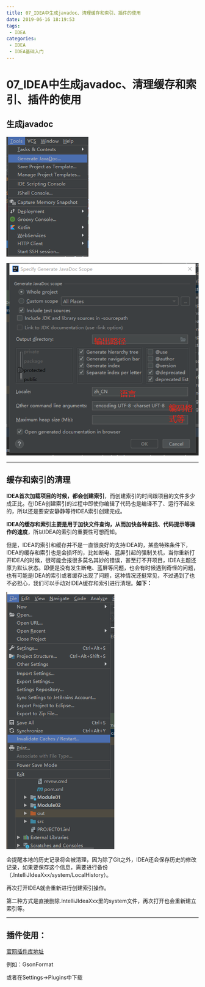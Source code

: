 ```yaml
---
title: 07_IDEA中生成javadoc、清理缓存和索引、插件的使用
date: 2019-06-16 18:19:53
tags: 
 - IDEA
categories:
 - IDEA
 - IDEA基础入门
---
```


# 07_IDEA中生成javadoc、清理缓存和索引、插件的使用



## 生成javadoc

![javadoc第一步](https://raw.githubusercontent.com/tomxwd/ImageHosting/master/blog/IDEA/idea34.png)

![javadoc第一步](https://raw.githubusercontent.com/tomxwd/ImageHosting/master/blog/IDEA/idea35.png)



---

## 缓存和索引的清理

**IDEA首次加载项目的时候，都会创建索引**，而创建索引的时间跟项目的文件多少成正比。在IDEA创建索引的过程中即使你编辑了代码也是编译不了、运行不起来的，所以还是要安安静静等待IDEA索引创建完成。

**IDEA的缓存和索引主要是用于加快文件查询，从而加快各种查找、代码提示等操作的速度**，所以IDEA的索引的重要性可想而知。

但是，IDEA的索引和缓存并不是一直很良好的支持IDEA的，某些特殊条件下，IDEA的缓存和索引也是会损坏的，比如断电、蓝屏引起的强制关机，当你重新打开IDEA的时候，很可能会报很多莫名其妙的错误，甚至打不开项目，IDEA主题还原为默认状态。即便是没有发生断电、蓝屏等问题，也会有时候遇到奇怪的问题，也有可能是IDEA的索引或者缓存出现了问题，这种情况还挺常见，不过遇到了也不必担心，我们可以手动对IDEA缓存和索引进行清理。**如下：**

![清理](https://raw.githubusercontent.com/tomxwd/ImageHosting/master/blog/IDEA/idea36.png)

会提醒本地的历史记录将会被清理，因为除了Git之外，IDEA还会保存历史的修改记录，如果要保存这个信息，需要进行备份（.IntelliJIdeaXxx/system/LocalHistory）。

再次打开IDEA就会重新进行创建索引操作。

第二种方式是直接删除.IntelliJIdeaXxx里的system文件，再次打开也会重新建立索引等。



---

## 插件使用：

[官网插件库地址]("https://plugins.jetbrains.com")

例如：GsonFormat

或者在Settings->Plugins中下载